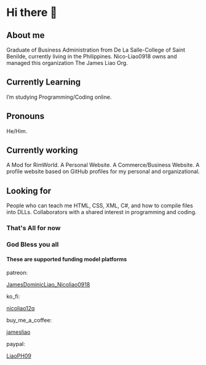 # Hi there 👋

## About me

 Graduate of Business Administration from De La Salle-College of Saint Benilde, currently living in the Philippines.
 Nico-Liao0918 owns and managed this organization The James Liao Org.

## Currently Learning

 I’m studying Programming/Coding online.

## Pronouns

 He/Him.

## Currently working

 A Mod for RimWorld.
 A Personal Website.
 A Commerce/Business Website.
 A profile website based on GitHub profiles for my personal and organizational.

## Looking for

 People who can teach me HTML, CSS, XML, C#, and how to compile files into DLLs.
 Collaborators with a shared interest in programming and coding.

### That's All for now

### God Bless you all

#### These are supported funding model platforms

patreon:

[JamesDominicLiao_Nicoliao0918](https://patreon.com/JamesDominicLiao_Nicoliao0918)

ko_fi:

[nicoliao12q](https://buymeacoffee.com/nicoliao12q)

buy_me_a_coffee:

[jamesliao](https://ko-fi.com/jamesliao)

paypal:

[LiaoPH09](https://paypal.me/liaoPH09)
